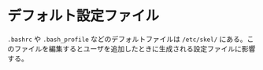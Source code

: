 # デフォルト設定ファイル

`.bashrc` や `.bash_profile` などのデフォルトファイルは `/etc/skel/` にある。このファイルを編集するとユーザを追加したときに生成される設定ファイルに影響する。
